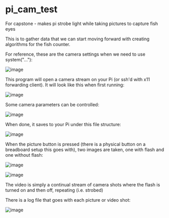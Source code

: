 # pi_cam_test
For capstone - makes pi strobe light while taking pictures to capture fish eyes

This is to gather data that we can start moving forward with creating algorithms for the fish counter.

For reference, these are the camera settings when we need to use system("..."):

![image](https://user-images.githubusercontent.com/70033294/210016663-51e129bb-d8be-4517-9fb9-a2b4929b460f.png)

This program will open a camera stream on your Pi (or ssh'd with x11 forwarding client). It will look like this when first running:

![image](https://user-images.githubusercontent.com/70033294/210021653-9f86d6dd-57d8-4a27-b345-3ac56b5e82ec.png)

Some camera parameters can be controlled:

![image](https://user-images.githubusercontent.com/70033294/210021641-7c1a9ad1-9e58-4a2c-9c9b-98b9361e4e46.png)

When done, it saves to your Pi under this file structure:

![image](https://user-images.githubusercontent.com/70033294/210021442-56f829e6-1cb3-40e7-8fcf-0325a554eafd.png)

When the picture button is pressed (there is a physical button on a breadboard setup this goes with), two images are taken, one with flash and one without flash:

![image](https://user-images.githubusercontent.com/70033294/210021750-a0033efa-39c2-428b-bc70-289ddec4c7f7.png)

![image](https://user-images.githubusercontent.com/70033294/210021773-2309ffd5-f872-4335-b906-911affef1d2f.png)

The video is simply a continual stream of camera shots where the flash is turned on and then off, repeating (i.e. strobed)

There is a log file that goes with each picture or video shot:

![image](https://user-images.githubusercontent.com/70033294/210021814-f5e504d2-c3e1-41d8-80f4-7e0837802275.png)
